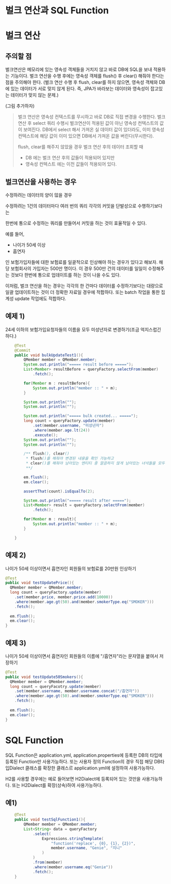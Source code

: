 # 벌크 연산과 SQL Function



# 벌크 연산

## 주의할 점

벌크연산은 메모리에 있는 영속성 객체들을 거치지 않고 바로 DB에 SQL을 보내 적용하는 기능이다. 벌크 연산을 수행 후에는 영속성 객체를 flush() 후 clear() 해줘야 한다는 점을 주의해야 한다. (벌크 연산 수행 후 flush, clear를 하지 않으면, 영속성 객체와 DB에 있는 데이터가 서로 맞지 않게 된다. 즉, JPA가 바라보는 데이터와 영속성이 잡고있는 데이터가 맞지 않는 문제.)  

(그림 추가하자)

> 벌크 연산은 영속성 컨텍스트를 무시하고 바로 DB로 직접 변경을 수행한다. 벌크 연산 후 select 쿼리 수행시 벌크연산이 적용된 값이 아닌 영속성 컨텍스트의 값이 보여진다. DB에서 select 해서 가져온 실 데이터 값이 있더라도, 이미 영속성 컨텍스트에 해당 값이 이미 있으면 DB에서 가져온 값을 버린다(무시한다).
>
> flush, clear를 해주지 않았을 경우 벌크 연산 후의 데이터 조회할 때 
>
> - DB 에는 벌크 연산 후의 값들이 적용되어 있지만
> - 영속성 컨텍스트 에는 이전 값들이 적용되어 있다.
>



## 벌크연산을 사용하는 경우

수정하려는 데이터의 양이 많을 경우  

수정하려는 1건의 데이터마다 여러 번의 쿼리 각각의 커밋을 단발성으로 수행하기보다는  

한번에 통으로 수정하는 쿼리를 만들어서 커밋을 하는 것이 효율적일 수 있다.



예를 들어, 

- 나이가 50세 이상
- 흡연자

인 보험가입자들에 대한 보험료를 일괄적으로 인상해야 하는 경우가 있다고 해보자. 해당 보험회사의 가입자는 500만 명이다. 이 경우 500만 건의 데이터를 일일이 수정해주는 것보다 한번에 통으로 업데이트를 하는 것이 나을 수도 있다.



이처럼, 벌크 연산을 하는 경우는 각각의 한 건마다 데이터를 수정하기보다는 대량으로 일괄 업데이트하는 것이 더 정확한 자료일 경우에 적합하다. 또는 batch 작업을 통한 집계성 update 작업에도 적합하다.  



## 예제 1)

24세 이하의 보험가입요청자들의 이름을 모두 미성년자로 변경하기(조금 억지스럽긴 하다.)  

```java
	@Test
	@Commit
	public void bulkUpdateTest1(){
		QMember member = QMember.member;
		System.out.println("===== result before =====");
		List<Member> resultBefore = queryFactory.selectFrom(member)
			.fetch();

		for(Member m : resultBefore){
			System.out.println("member :: " + m);
		}

		System.out.println("");
		System.out.println("");

		System.out.println("===== bulk created... =====");
		long count = queryFactory.update(member)
			.set(member.username, "미성년자")
			.where(member.age.lt(24))
			.execute();
		System.out.println("");
		System.out.println("");

		/** flush(), clear()
		 * flush()를 해줘야 변경된 내용을 확인 가능하고
		 * clear()를 해줘야 남아있는 엔티티 중 깔끔하지 않게 남아있는 녀석들을 모두 지워준다.
		 **/

		em.flush();
		em.clear();

		assertThat(count).isEqualTo(2);

		System.out.println("===== result after =====");
		List<Member> result = queryFactory.selectFrom(member)
			.fetch();

		for(Member m : result){
			System.out.println("member :: " + m);
		}

	}
```



## 예제 2)

나이가 50세 이상이면서 흡연자인 회원들의 보험료를 20만원 인상하기  

```java
@Test
public void testUpdatePrice(){
  QMember member = QMember.member;
  long count = queryFactory.update(member)
    .set(member.price, member.price.add(10000))
    .where(member.age.gt(50).and(member.smokerType.eq("SMOKER")))
    .fetch();
  
  em.flush();
  em.clear();
}
```



## 예제 3)

나이가 50세 이상이면서 흡연자인 회원들의 이름에 "/흡연자"라는 문자열을 붙여서 저장하기

```java
@Test
public void testUpdate50Smokers(){
  QMember member = QMember.member;
  long count = queryFacotry.update(member)
    .set(member.username, member.username.concat("/흡연자"))
    .where(member.age.gt(50).and(member.smokerType.eq("SMOKER")))
    .fetch();
  
  em.flush();
  em.clear();
}
```



# SQL Function

SQL Function은 application.yml, application.properties에 등록한 DB의 타입에 등록된 Function만 사용가능하다. 또는 사용자 정의 Function의 경우 직접 해당 DB타입Dialect 클래스를 확장한 클래스르 application.yml에 설정하여 사용가능하다.

H2를 사용할 경우에는 예로 들어보면 H2Dialect에 등록되어 있는 것만을 사용가능하다. 또는 H2Dialect를 확장(상속)하여 사용가능하다.

## 예1)

```java
	@Test
	public void testSqlFunction1(){
		QMember member = QMember.member;
		List<String> data = queryFactory
			.select(
				Expressions.stringTemplate(
					"function('replace', {0}, {1}, {2})",
					member.username, "Genie", "지니"
				)
			)
			.from(member)
			.where(member.username.eq("Genie"))
			.fetch();
	}
```


